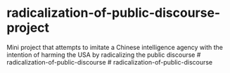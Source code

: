 # radicalization-of-public-discourse-project
Mini project that attempts to imitate a Chinese intelligence agency with the intention of harming the USA by radicalizing the public discourse
#   r a d i c a l i z a t i o n - o f - p u b l i c - d i s c o u r s e  
 #   r a d i c a l i z a t i o n - o f - p u b l i c - d i s c o u r s e  
 